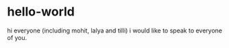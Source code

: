 # hello-world

hi everyone (including mohit, lalya and tilli)
i would like to speak to everyone of you.
